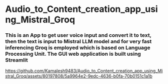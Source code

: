 # Audio_to_Content_creation_app_using_Mistral_Groq
### This is an App to get user voice input and convert it to text, then the text is input to Mistral LLM model and for very fast inferencing Groq is employed which is based on Language Processing Unit. The GUI web application is built using Streamlit



https://github.com/Kamalesh9483/Audio_to_Content_creation_app_using_Mistral_Groq/assets/80197808/5a9964e2-9edc-4636-b0fa-70b0151c1a1b

